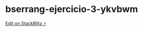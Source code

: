 # bserrang-ejercicio-3-ykvbwm

[Edit on StackBlitz ⚡️](https://stackblitz.com/edit/bserrang-ejercicio-3-ykvbwm)